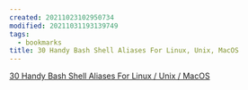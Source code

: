 ```yaml
---
created: 20211023102950734
modified: 20211031193139749
tags:
  - bookmarks
title: 30 Handy Bash Shell Aliases For Linux, Unix, MacOS
---
```


[30 Handy Bash Shell Aliases For Linux / Unix / MacOS](https://www.cyberciti.biz/tips/bash-aliases-mac-centos-linux-unix.html)
